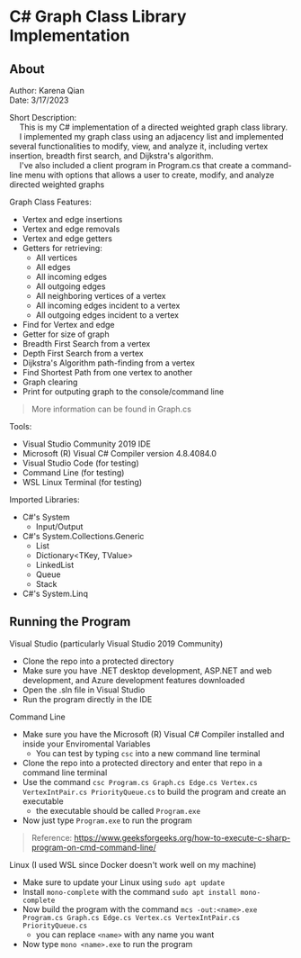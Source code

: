 # C# Graph Class Library Implementation  
## About  
Author: Karena Qian  
Date: 3/17/2023  

Short Description:  
&emsp; This is my C# implementation of a directed weighted graph class library.  
&emsp; I implemented my graph class using an adjacency list and implemented several functionalities to modify, view, and analyze it, including vertex insertion, breadth first search, and Dijkstra's algorithm.  
&emsp; I've also included a client program in Program.cs that create a command-line menu with options that allows a user to create, modify, and analyze directed weighted graphs

Graph Class Features:
- Vertex and edge insertions
- Vertex and edge removals
- Vertex and edge getters
- Getters for retrieving:
  - All vertices
  - All edges
  - All incoming edges
  - All outgoing edges
  - All neighboring vertices of a vertex
  - All incoming edges incident to a vertex
  - All outgoing edges incident to a vertex
- Find for Vertex and edge
- Getter for size of graph
- Breadth First Search from a vertex
- Depth First Search from a vertex
- Dijkstra's Algorithm path-finding from a vertex
- Find Shortest Path from one vertex to another
- Graph clearing
- Print for outputing graph to the console/command line
> More information can be found in Graph.cs  

Tools:
- Visual Studio Community 2019 IDE
- Microsoft (R) Visual C# Compiler version 4.8.4084.0
- Visual Studio Code (for testing)
- Command Line (for testing)
- WSL Linux Terminal (for testing)  

Imported Libraries:
- C#'s System
  - Input/Output
- C#'s System.Collections.Generic
  - List<T>
  - Dictionary<TKey, TValue>
  - LinkedList<T>
  - Queue<T>
  - Stack<T>
- C#'s System.Linq   

## Running the Program
Visual Studio (particularly Visual Studio 2019 Community)
- Clone the repo into a protected directory
- Make sure you have .NET desktop development, ASP.NET and web development, and Azure development features downloaded
- Open the .sln file in Visual Studio
- Run the program directly in the IDE

Command Line
- Make sure you have the Microsoft (R) Visual C# Compiler installed and inside your Enviromental Variables
  - You can test by typing ` csc ` into a new command line terminal
- Clone the repo into a protected directory and enter that repo in a command line terminal
- Use the command ` csc Program.cs Graph.cs Edge.cs Vertex.cs VertexIntPair.cs PriorityQueue.cs ` to build the program and create an executable
  - the executable should be called ` Program.exe `
- Now just type ` Program.exe ` to run the program  
> Reference: https://www.geeksforgeeks.org/how-to-execute-c-sharp-program-on-cmd-command-line/

Linux (I used WSL since Docker doesn't work well on my machine)
- Make sure to update your Linux using ` sudo apt update `
- Install ` mono-complete ` with the command ` sudo apt install mono-complete `
- Now build the program with the command ` mcs -out:<name>.exe Program.cs Graph.cs Edge.cs Vertex.cs VertexIntPair.cs PriorityQueue.cs `
  - you can replace ` <name> ` with any name you want
- Now type ` mono <name>.exe ` to run the program
